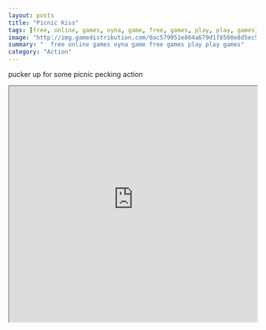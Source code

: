 ```yaml
---
layout: posts
title: "Picnic Kiss"
tags: [free, online, games, oyna, game, free, games, play, play, games]
image: "http://img.gamedistribution.com/0ac579951e864a679d1f8500e8d5ec56.jpg"
summary: "  free online games oyna game free games play play games"
category: "Action"
---
```


pucker up for some picnic pecking action

<iframe width="100%" height="480px;" src="http://flash.gamedistribution.com?game=0ac579951e864a679d1f8500e8d5ec56"></iframe>